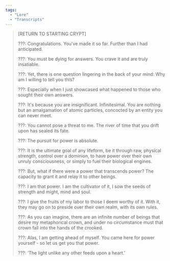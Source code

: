 ```yaml
---
tags:
  - "Lore"
  - "Transcripts"
---
```


> \[RETURN TO STARTING CRYPT\]
>
> ???: Congratulations. You've made it so far. Further than I had anticipated.
>
> ???: You must be dying for answers. You crave it and are truly insatiable.
>
> ???: Yet, there is one question lingering in the back of your mind: Why am I willing to tell you this?
>
> ???: Especially when I just showcased what happened to those who sought their own answers.
>
> ???: It's because you are insignificant. Infinitesimal. You are nothing but an amalgamation of atomic particles, concocted by an entity you can never meet.
>
> ???: You cannot pose a threat to me. The river of time that you drift upon has sealed its fate.
>
> ???: The pursuit for power is absolute.
>
> ???: It is the ultimate goal of any lifeform, be it through raw, physical strength, control over a dominion, to have power over their own unruly consciousness, or simply to fuel their biological engines.
>
> ???: But, what if there were a power that transcends power? The capacity to grant it and relay it to other beings.
>
> ???: I am that power. I am the cultivator of it, I sow the seeds of strength and might, mind and soul.
>
> ???: I give the fruits of my labor to those I deem worthy of it. With it, they may go on to preside over their own realm, with its own rules.
>
> ???: As you can imagine, there are an infinite number of beings that desire my metaphorical crown, and under no circumstance must that crown fall into the hands of the crooked.
>
> ???: Alas, I am getting ahead of myself. You came here for power yourself - so let us get you that power.
>
> ???: ‘The light unlike any other feeds upon a heart.’
